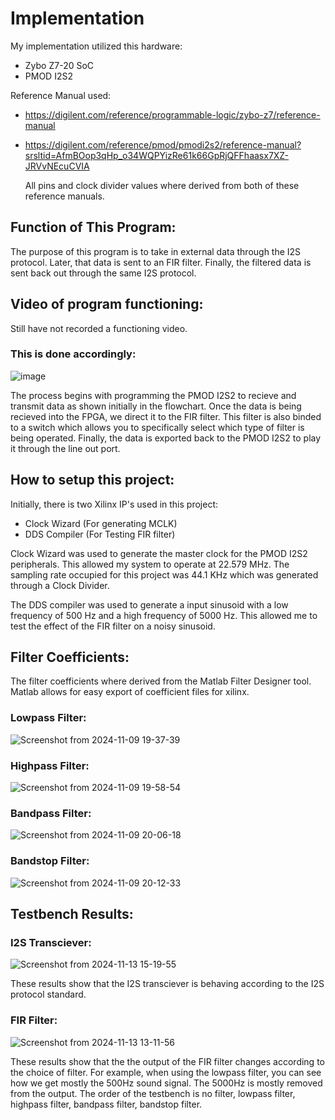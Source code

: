 # Implementation
My implementation utilized this hardware:
- Zybo Z7-20 SoC
- PMOD I2S2

Reference Manual used:
- https://digilent.com/reference/programmable-logic/zybo-z7/reference-manual
- https://digilent.com/reference/pmod/pmodi2s2/reference-manual?srsltid=AfmBOop3qHp_o34WQPYizRe61k66GpRjQFFhaasx7XZ-JRVvNEcuCVIA

  All pins and clock divider values where derived from both of these reference manuals.

## Function of This Program:
The purpose of this program is to take in external data through the I2S protocol. Later, that data is sent to an FIR filter. Finally, the filtered data is sent back out through the same I2S protocol.

## Video of program functioning:
Still have not recorded a functioning video.

### This is done accordingly:
![image](https://github.com/user-attachments/assets/67ba868f-7f1e-4362-a067-ea02bd34c124)

The process begins with programming the PMOD I2S2 to recieve and transmit data as shown initially in the flowchart. Once the data is being recieved into the FPGA, we direct it to the FIR filter. This filter is also binded to a switch which allows you to specifically select which type of filter is being operated. Finally, the data is exported back to the PMOD I2S2 to play it through the line out port.

## How to setup this project:

Initially, there is two Xilinx IP's used in this project:
- Clock Wizard (For generating MCLK)
- DDS Compiler (For Testing FIR filter)

Clock Wizard was used to generate the master clock for the PMOD I2S2 peripherals. This allowed my system to operate at 22.579 MHz. The sampling rate occupied for this project was 44.1 KHz which was generated through a Clock Divider. 

The DDS compiler was used to generate a input sinusoid with a low frequency of 500 Hz and a high frequency of 5000 Hz. This allowed me to test the effect of the FIR filter on a noisy sinusoid.

## Filter Coefficients:

The filter coefficients where derived from the Matlab Filter Designer tool. Matlab allows for easy export of coefficient files for xilinx.

### Lowpass Filter:
![Screenshot from 2024-11-09 19-37-39](https://github.com/user-attachments/assets/e868e3e1-9413-4a04-a08d-4c8e129e21b5)

### Highpass Filter:
![Screenshot from 2024-11-09 19-58-54](https://github.com/user-attachments/assets/8ac22519-7b83-472b-8ee5-c20f932a6914)

### Bandpass Filter:
![Screenshot from 2024-11-09 20-06-18](https://github.com/user-attachments/assets/4a5bdaa6-bd50-49ca-a07a-e6884792e5cb)

### Bandstop Filter:
![Screenshot from 2024-11-09 20-12-33](https://github.com/user-attachments/assets/911df234-0bdd-4e7c-b636-cad770ebadcc)

## Testbench Results:

### I2S Transciever:
![Screenshot from 2024-11-13 15-19-55](https://github.com/user-attachments/assets/af0ce3a7-96dc-434e-8934-873af45f7a4f)

These results show that the I2S transciever is behaving according to the I2S protocol standard.

### FIR Filter:
![Screenshot from 2024-11-13 13-11-56](https://github.com/user-attachments/assets/e6280a9c-220b-4d35-a68b-6db42d244812)

These results show that the the output of the FIR filter changes according to the choice of filter. For example, when using the lowpass filter, you can see how we get mostly the 500Hz sound signal. The 5000Hz is mostly removed from the output. The order of the testbench is no filter, lowpass filter, highpass filter, bandpass filter, bandstop filter.



